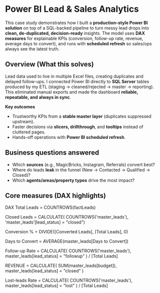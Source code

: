 # Power BI Lead & Sales Analytics

This case study demonstrates how I built a **production-style Power BI solution** on top of a SQL-backed pipeline to turn messy lead drops into **clean, de-duplicated, decision-ready** insights. The model uses **DAX measures** for explainable KPIs (conversion, follow-up rate, revenue, average days to convert), and runs with **scheduled refresh** so sales/ops always see the latest truth.



## Overview (What this solves)
Lead data used to live in multiple Excel files, creating duplicates and delayed follow-ups. I connected Power BI directly to **SQL Server** tables produced by my ETL (staging → cleaned/rejected → master → reporting). This eliminated manual exports and made the dashboard **reliable, repeatable, and always in sync**.

**Key outcomes**
- Trustworthy KPIs from a **stable master layer** (duplicates suppressed upstream).
- Faster decisions via **slicers, drillthrough**, and **tooltips** instead of cluttered pages.
- Hands-off operations with **Power BI scheduled refresh**.



## Business questions answered
- Which **sources** (e.g., MagicBricks, Instagram, Referrals) convert best?
- Where do leads **leak** in the funnel (New → Contacted → Qualified → Closed)?
- Which **agents/areas/property types** drive the most impact?




## Core measures (DAX highlights)
DAX
Total Leads = COUNTROWS(factLeads)

Closed Leads = CALCULATE(
    COUNTROWS('master_leads'), 
    'master_leads'[lead_status] = "closed")

Conversion % =
DIVIDE([Converted Leads], [Total Leads], 0)

Days to Convert = AVERAGE(master_leads[Days to Convert])

Follow-up Rate = CALCULATE(
    COUNTROWS('master_leads'),
    master_leads[lead_status] = "followup"
) / [Total Leads]

REVENUE = CALCULATE(
    SUM(master_leads[budget]),
    master_leads[lead_status] = "closed"
)

Lost-leads Rate = CALCULATE(
    COUNTROWS('master_leads'),
    master_leads[lead_status] = "lost"
) / [Total Leads]
